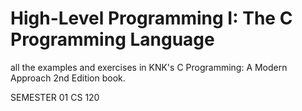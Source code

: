 # High-Level Programming I: The C Programming Language
all the examples and exercises in KNK's C Programming: A Modern Approach 2nd Edition book.

SEMESTER 01
CS 120
